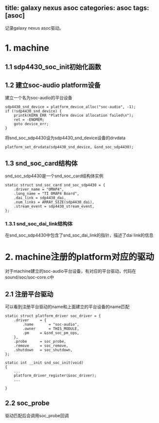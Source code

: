title: galaxy nexus asoc
categories: asoc
tags: [asoc]
---
记录galaxy nexus asoc驱动。

# 1. machine

## 1.1 sdp4430_soc_init初始化函数
## 1.2 建立soc-audio platform设备
建立一个名为soc-audio的平台设备

	sdp4430_snd_device = platform_device_alloc("soc-audio", -1);
	if (!sdp4430_snd_device) {
		printk(KERN_ERR "Platform device allocation failed\n");
		ret = -ENOMEM;
		goto device_err;
	}

将snd\_soc\_sdp4430设为sdp4430\_snd\_device设备的drvdata

	platform_set_drvdata(sdp4430_snd_device, &snd_soc_sdp4430);

## 1.3 snd\_soc\_card结构体
snd\_soc\_sdp4430是一个snd\_soc\_card结构体实例

	static struct snd_soc_card snd_soc_sdp4430 = {
		.driver_name = "OMAP4",
		.long_name = "TI OMAP4 Board",
		.dai_link = sdp4430_dai,
		.num_links = ARRAY_SIZE(sdp4430_dai),
		.stream_event = sdp4430_stream_event,
	};

### 1.3.1 snd\_soc\_dai\_link结构体
在snd\_soc\_sdp4430中包含了snd\_soc\_dai\_link的指针，描述了dai link的信息

# 2. machine注册的platform对应的驱动
对于machine建立的soc-audio平台设备，有对应的平台驱动，代码在sound/soc/soc-core.c中

## 2.1 注册平台驱动
可以看到注册平台驱动的name和上面建立的平台设备的name匹配

	static struct platform_driver soc_driver = {
		.driver		= {
			.name		= "soc-audio",
			.owner		= THIS_MODULE,
			.pm		= &snd_soc_pm_ops,
		},
		.probe		= soc_probe,
		.remove		= soc_remove,
		.shutdown	= soc_shutdown,
	};

	static int __init snd_soc_init(void)
	{
		...
		platform_driver_register(&soc_driver);
		...

	}

## 2.2 soc_probe
驱动匹配后会调用soc_probe回调




